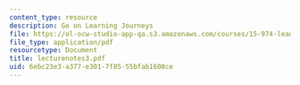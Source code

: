 ```yaml
---
content_type: resource
description: Go on Learning Journeys
file: https://ol-ocw-studio-app-qa.s3.amazonaws.com/courses/15-974-leadership-lab-spring-2003/6ebc23e3a377e3017f8555bfab1608ce_lecturenotes3.pdf
file_type: application/pdf
resourcetype: Document
title: lecturenotes3.pdf
uid: 6ebc23e3-a377-e301-7f85-55bfab1608ce
---
```


